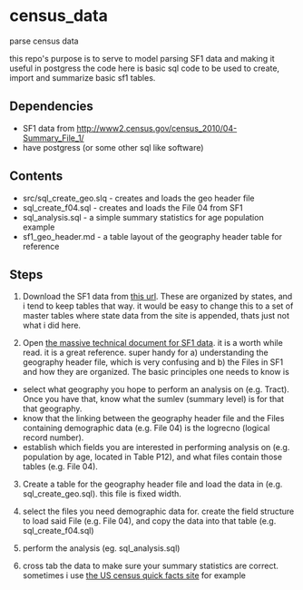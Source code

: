 # census_data
parse census data

this repo's purpose is to serve to model parsing SF1 data and making it useful in postgress
the code here is basic sql code to be used to create, import and summarize basic sf1 tables.

Dependencies
------------
* SF1 data from http://www2.census.gov/census_2010/04-Summary_File_1/
* have postgress (or some other sql like software)

Contents
--------
* src/sql_create_geo.slq - creates and loads the geo header file
* sql_create_f04.sql - creates and loads the File 04 from SF1
* sql_analysis.sql - a simple summary statistics for age population example
* sf1_geo_header.md - a table layout of the geography header table for reference

Steps
-----
1. Download the SF1 data from [this url](http://www2.census.gov/census_2010/04-Summary_File_1/).  These are organized by states, and i tend to keep tables that way. it would be easy to change this to a set of master tables where state data from the site is appended, thats just not what i did here.

2. Open [the massive technical document for SF1 data](http://www.census.gov/prod/cen2010/doc/sf1.pdf).  it is a worth while read.  it is a great reference.  super handy for a) understanding the geography header file, which is very confusing and b) the Files in SF1 and how they are organized.  The basic principles one needs to know is 
* select what geography you hope to perform an analysis on (e.g. Tract).  Once you have that, know what the sumlev (summary level) is for that that geography.  
* know that the linking between the geography header file and the Files containing demographic data (e.g. File 04) is the logrecno (logical record number).
* establish which fields you are interested in performing analysis on (e.g. population by age, located in Table P12), and what files contain those tables (e.g. File 04).

3. Create a table for the geography header file and load the data in (e.g. sql_create_geo.sql).  this file is fixed width.

4. select the files you need demographic data for.  create the field structure to load said File (e.g. File 04), and copy the data into that table (e.g. sql_create_f04.sql)

5. perform the analysis (eg. sql_analysis.sql)

6. cross tab the data to make sure your summary statistics are correct.  sometimes i use [the US census quick facts site](http://www.census.gov/quickfacts/table/MAN450212/11) for example

